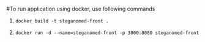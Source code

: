 #To run application using docker, use following commands

1. ```docker build -t steganomed-front .```

2. ```docker run -d --name=steganomed-front -p 3000:8080 steganomed-front```
